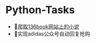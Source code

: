 # Python-Tasks
-  :cherry_blossom:[爬取136book网站上的小说](https://github.com/Mathilda11/Python-Tasks/tree/master/crawl_novel)
-  :palm_tree:实现adidas公众号自动回复抢购
